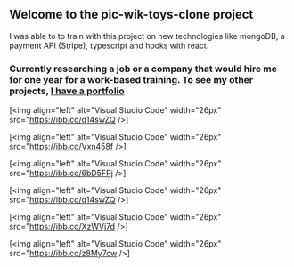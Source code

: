 ## Welcome to the pic-wik-toys-clone project

I was able to to train with this project on new technologies like mongoDB, a payment API (Stripe), typescript and hooks with react.

### Currently researching a job or a company that would hire me for one year for a work-based training. To see my other projects, [I have a portfolio][website]


[<img align="left" alt="Visual Studio Code" width="26px" src="https://ibb.co/q14swZQ />]
  
  [<img align="left" alt="Visual Studio Code" width="26px" src="https://ibb.co/Vxn458f />]
  
  [<img align="left" alt="Visual Studio Code" width="26px" src="https://ibb.co/6bD5FRj />]
  
  [<img align="left" alt="Visual Studio Code" width="26px" src="https://ibb.co/q14swZQ />]
  
  [<img align="left" alt="Visual Studio Code" width="26px" src="https://ibb.co/XzWVj7d />]
  
  [<img align="left" alt="Visual Studio Code" width="26px" src="https://ibb.co/z8My7cw />]
  
  
  [website]: https://armand-meunier.herokuapp.com/
